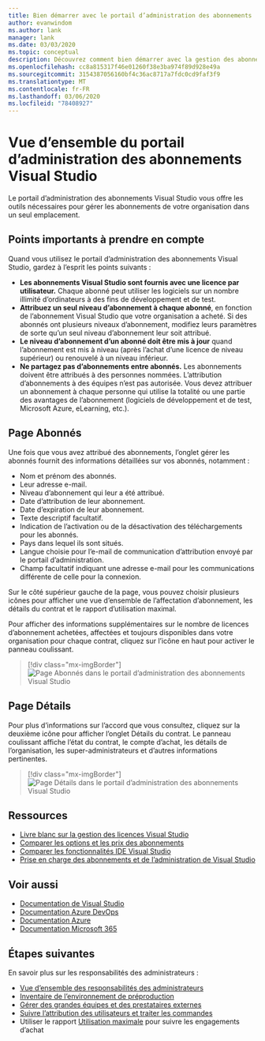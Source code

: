 ```yaml
---
title: Bien démarrer avec le portail d’administration des abonnements | Visual Studio Marketplace
author: evanwindom
ms.author: lank
manager: lank
ms.date: 03/03/2020
ms.topic: conceptual
description: Découvrez comment bien démarrer avec la gestion des abonnements Visual Studio de votre organisation via le portail d’administration des abonnements.
ms.openlocfilehash: cc8a815317f46e01260f38e3ba974f89d928e49a
ms.sourcegitcommit: 3154387056160bf4c36ac8717a7fdc0cd9faf3f9
ms.translationtype: MT
ms.contentlocale: fr-FR
ms.lasthandoff: 03/06/2020
ms.locfileid: "78408927"
---
```

# <a name="overview-of-the-visual-studio-subscriptions-administrator-portal"></a>Vue d’ensemble du portail d’administration des abonnements Visual Studio

Le portail d’administration des abonnements Visual Studio vous offre les outils nécessaires pour gérer les abonnements de votre organisation dans un seul emplacement. 

## <a name="important-considerations"></a>Points importants à prendre en compte
Quand vous utilisez le portail d’administration des abonnements Visual Studio, gardez à l’esprit les points suivants :
- **Les abonnements Visual Studio sont fournis avec une licence par utilisateur.** Chaque abonné peut utiliser les logiciels sur un nombre illimité d’ordinateurs à des fins de développement et de test.
- **Attribuez un seul niveau d’abonnement à chaque abonné**, en fonction de l’abonnement Visual Studio que votre organisation a acheté. Si des abonnés ont plusieurs niveaux d’abonnement, modifiez leurs paramètres de sorte qu’un seul niveau d’abonnement leur soit attribué.
- **Le niveau d’abonnement d’un abonné doit être mis à jour** quand l’abonnement est mis à niveau (après l’achat d’une licence de niveau supérieur) ou renouvelé à un niveau inférieur.
- **Ne partagez pas d’abonnements entre abonnés.** Les abonnements doivent être attribués à des personnes nommées.  L’attribution d’abonnements à des équipes n’est pas autorisée.  Vous devez attribuer un abonnement à chaque personne qui utilise la totalité ou une partie des avantages de l’abonnement (logiciels de développement et de test, Microsoft Azure, eLearning, etc.).

## <a name="the-subscribers-page"></a>Page Abonnés
Une fois que vous avez attribué des abonnements, l’onglet gérer les abonnés fournit des informations détaillées sur vos abonnés, notamment :
- Nom et prénom des abonnés.
- Leur adresse e-mail.
- Niveau d’abonnement qui leur a été attribué.
- Date d’attribution de leur abonnement.
- Date d’expiration de leur abonnement.
- Texte descriptif facultatif.
- Indication de l’activation ou de la désactivation des téléchargements pour les abonnés.
- Pays dans lequel ils sont situés.
- Langue choisie pour l’e-mail de communication d’attribution envoyé par le portail d’administration.
- Champ facultatif indiquant une adresse e-mail pour les communications différente de celle pour la connexion.

Sur le côté supérieur gauche de la page, vous pouvez choisir plusieurs icônes pour afficher une vue d’ensemble de l’affectation d’abonnement, les détails du contrat et le rapport d’utilisation maximal.

Pour afficher des informations supplémentaires sur le nombre de licences d’abonnement achetées, affectées et toujours disponibles dans votre organisation pour chaque contrat, cliquez sur l’icône en haut pour activer le panneau coulissant.
> [!div class="mx-imgBorder"]
> ![Page Abonnés dans le portail d’administration des abonnements Visual Studio](_img/using-admin-portal/subscribers-page.png)

## <a name="the-details-page"></a>Page Détails
Pour plus d’informations sur l’accord que vous consultez, cliquez sur la deuxième icône pour afficher l’onglet Détails du contrat. Le panneau coulissant affiche l’état du contrat, le compte d’achat, les détails de l’organisation, les super-administrateurs et d’autres informations pertinentes.
> [!div class="mx-imgBorder"]
> ![Page Détails dans le portail d’administration des abonnements Visual Studio](_img/using-admin-portal/details-page.png)

## <a name="resources"></a>Ressources
- [Livre blanc sur la gestion des licences Visual Studio](https://visualstudio.microsoft.com/wp-content/uploads/2019/06/Visual-Studio-Licensing-Whitepaper-May-2019.pdf)
- [Comparer les options et les prix des abonnements](https://visualstudio.microsoft.com/vs/pricing)
- [Comparer les fonctionnalités IDE Visual Studio](https://visualstudio.microsoft.com/vs/compare)
- [Prise en charge des abonnements et de l’administration de Visual Studio](https://visualstudio.microsoft.com/support/support-overview-vs)

## <a name="see-also"></a>Voir aussi
- [Documentation de Visual Studio](https://docs.microsoft.com/visualstudio/)
- [Documentation Azure DevOps](https://docs.microsoft.com/azure/devops/)
- [Documentation Azure](https://docs.microsoft.com/azure/)
- [Documentation Microsoft 365](https://docs.microsoft.com/microsoft-365/)

## <a name="next-steps"></a>Étapes suivantes
En savoir plus sur les responsabilités des administrateurs :
- [Vue d’ensemble des responsabilités des administrateurs](admin-responsibilities.md)
- [Inventaire de l’environnement de préproduction](admin-inventory.md)
- [Gérer des grandes équipes et des prestataires externes](manage-teams.md)
- [Suivre l’attribution des utilisateurs et traiter les commandes](assignments-orders.md)
- Utiliser le rapport [Utilisation maximale](maximum-usage.md) pour suivre les engagements d’achat

